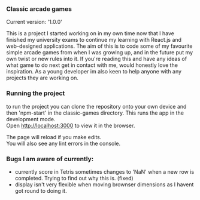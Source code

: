 ### Classic arcade games

Current version: '1.0.0'

This is a project I started working on in my own time now that I have finished my university exams to continue my learning
with React.js and web-designed applications. The aim of this is to code some of my favourite simple arcade games from when I
was growing up, and in the future put my own twist or new rules into it. If you're reading this and have any ideas of what
game to do next get in contact with me, would honestly love the inspiration. As a young developer im also keen to help anyone
with any projects they are working on.

### Running the project

to run the project you can clone the repository onto your own device and then 'npm-start' in the classic-games directory. This runs the app in the development mode.\
Open [http://localhost:3000](http://localhost:3000) to view it in the browser.

The page will reload if you make edits.\
You will also see any lint errors in the console.

### Bugs I am aware of currently:

- currently score in Tetris sometimes changes to 'NaN' when a new row is completed. Trying to find out why this is. (fixed)
- display isn't very flexible when moving brownser dimensions as I havent got round to doing it.
